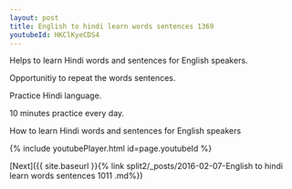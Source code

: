 ```yaml
---
layout: post
title: English to hindi learn words sentences 1369 
youtubeId: HKClKyeCDS4
---
```

 
 
Helps to learn Hindi words and sentences for English speakers.

Opportunitiy to repeat the words sentences. 

Practice Hindi language. 
 
10 minutes practice every day. 
 
How to learn Hindi words and sentences for English speakers 
 
{% include youtubePlayer.html id=page.youtubeId %}
 
 
[Next]({{ site.baseurl }}{% link  split2/_posts/2016-02-07-English to hindi learn words sentences 1011 .md%})
 

